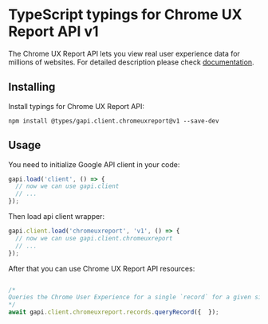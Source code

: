 # TypeScript typings for Chrome UX Report API v1

The Chrome UX Report API lets you view real user experience data for millions of websites. 
For detailed description please check [documentation](https://developers.google.com/web/tools/chrome-user-experience-report/api/reference).

## Installing

Install typings for Chrome UX Report API:

```
npm install @types/gapi.client.chromeuxreport@v1 --save-dev
```

## Usage

You need to initialize Google API client in your code:

```typescript
gapi.load('client', () => {
  // now we can use gapi.client
  // ...
});
```

Then load api client wrapper:

```typescript
gapi.client.load('chromeuxreport', 'v1', () => {
  // now we can use gapi.client.chromeuxreport
  // ...
});
```



After that you can use Chrome UX Report API resources:

```typescript

/*
Queries the Chrome User Experience for a single `record` for a given site. Returns a `record` that contains one or more `metrics` corresponding to performance data about the requested site.
*/
await gapi.client.chromeuxreport.records.queryRecord({  });
```
